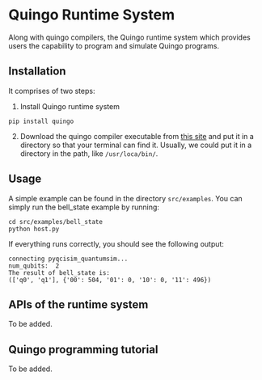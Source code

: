 # Quingo Runtime System

Along with quingo compilers, the Quingo runtime system which provides users the capability to program and simulate Quingo programs.

## Installation
It comprises of two steps:

1. Install Quingo runtime system
```
pip install quingo
```

2. Download the quingo compiler executable from [this site](https://gitee.com/hpcl_quanta/quingo-compiler) and put it in a directory so that your terminal can find it. Usually, we could put it in a directory in the path, like `/usr/loca/bin/`.


## Usage
A simple example can be found in the directory `src/examples`. You can simply run the bell_state example by running:
```
cd src/examples/bell_state
python host.py
```
If everything runs correctly, you should see the following output:
```
connecting pyqcisim_quantumsim...
num_qubits:  2
The result of bell_state is:
(['q0', 'q1'], {'00': 504, '01': 0, '10': 0, '11': 496})
```

## APIs of the runtime system
To be added.

## Quingo programming tutorial
To be added.